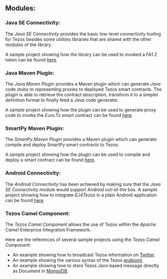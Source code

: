 ## Modules:

### Java SE Connectivity:

The *Java SE Connectivity* provides the basic low-level connectivity tooling for Tezos besides some utilities libraries that are shared with the other modules of the library.

A sample project showing how the library can be used to invoked a FA1.2 token can be found [here](https://gitlab.com/tezos-paris-hub/ej4tezos/java-se-connectivity/ej4tezos-jse-sample-fa12).

### Java Maven Plugin:

The *Java Maven Plugin* provides a Maven plugin which can generate *Java* code stubs to representing proxies to deployed Tezos smart contracts. The plugin is able to retrieve the contract description, transform it to a simpler definition format to finally feed a *Java* code generator. 

A sample project showing how the plugin can be used to generate proxy code to invoke the Euro.Tz smart contract can be found [here](https://gitlab.com/tezos-paris-hub/ej4tezos/maven-code-generator-plugin/ej4tezos-cgp-sample).

### SmartPy Maven Plugin:

The *SmartPy Maven Plugin* provides a Maven plugin which can generate compile and deploy SmartPy smart contracts to Tezos.

A sample project showing how the plugin can be used to compile and deploy a smart contract can be found [here](https://gitlab.com/tezos-paris-hub/ej4tezos/smartpy-maven-plugin/ej4tezos-smartpy-sample).

### Android Connectivity:

The *Android Connectivity* has been achieved by making sure that the *Java SE Connectivity* module would support Android out-of-the box. A sample project showing how to integrate *EJ4Tezos* in a plain Android application can be found [here](https://gitlab.com/tezos-paris-hub/ej4tezos/android-connectivity/ej4tezos-android-app-sample).

### Tezos Camel Component:

The *Tezos Camel Component* allows the use of Tezos within the *Apache Camel* Enterprice Integration Framework. 

Here are the references of several sample projects using the *Tezos Camel Component*:

- An example showing how to broadcast Tezos information on [Twitter](https://gitlab.com/tezos-paris-hub/ej4tezos/tezos-camel-component/ej4tezos-camel-twitter).
- An example showing the various syntax of the Tezos [endpoint](https://gitlab.com/tezos-paris-hub/ej4tezos/tezos-camel-component/ej4tezos-camel-sample).
- An example showing how to store Tezos Json based message directly as Document in [MongoDB](https://gitlab.com/tezos-paris-hub/ej4tezos/tezos-camel-component/ej4tezos-camel-sample-indexer).